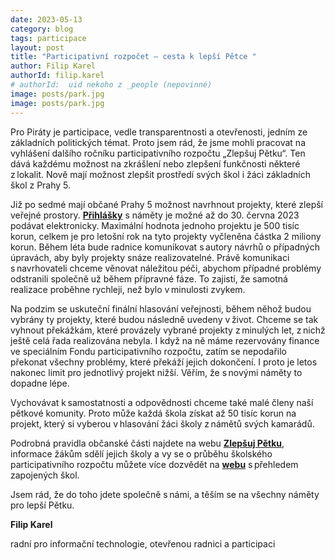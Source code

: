 ```yaml
---
date: 2023-05-13
category: blog
tags: participace
layout: post
title: "Participativní rozpočet – cesta k lepší Pětce "
author: Filip Karel
authorId: filip.karel
# authorId:  uid nekoho z _people (nepovinné)
image: posts/park.jpg
image: posts/park.jpg
---
```


Pro Piráty je participace, vedle transparentnosti a otevřenosti, jedním ze základních politických témat. Proto jsem rád, že jsme mohli pracovat na vyhlášení dalšího ročníku participativního rozpočtu „Zlepšuj Pětku“. Ten dává každému možnost na zkrášlení nebo zlepšení funkčnosti některé z lokalit. Nově mají možnost zlepšit prostředí svých škol i žáci základních škol z Prahy 5.

Již po sedmé mají občané Prahy 5 možnost navrhnout projekty, které zlepší veřejné prostory. [**Přihlášky**](https://zlepsujpetku.cz/zlepsuj-petku-2023/poslat-navrh) s náměty je možné až do 30. června 2023 podávat elektronicky. Maximální hodnota jednoho projektu je 500 tisíc korun, celkem je pro letošní rok na tyto projekty vyčleněna částka 2 miliony korun. Během léta bude radnice komunikovat s autory návrhů o případných úpravách, aby byly projekty snáze realizovatelné. Právě komunikaci s navrhovateli chceme věnovat náležitou péči, abychom případné problémy odstranili společně už během přípravné fáze. To zajistí, že samotná realizace proběhne rychleji, než bylo v minulosti zvykem.

Na podzim se uskuteční finální hlasování veřejnosti, během něhož budou vybrány ty projekty, které budou následně uvedeny v život. Chceme se tak vyhnout překážkám, které provázely vybrané projekty z minulých let, z nichž ještě celá řada realizována nebyla. I když na ně máme rezervovány finance ve speciálním Fondu participativního rozpočtu, zatím se nepodařilo překonat všechny problémy, které překáží jejich dokončení. I proto je letos nakonec limit pro jednotlivý projekt nižší. Věřím, že s novými náměty to dopadne lépe. 

Vychovávat k samostatnosti a odpovědnosti chceme také malé členy naší pětkové komunity. Proto může každá škola získat až 50 tisíc korun na projekt, který si vyberou v hlasování žáci školy z námětů svých kamarádů. 

Podrobná pravidla občanské části najdete na webu [**Zlepšuj Pětku**](https://zlepsujpetku.cz/zlepsuj-petku-2023/), informace žákům sdělí jejich školy a vy se o průběhu školského participativního rozpočtu můžete více dozvědět na [**webu**](https://www.praha5.cz/mc-a-urad/spoluprace-s-verejnosti-obcanska-participace/skolsky-participativni-rozpocet/) s přehledem zapojených škol. 

Jsem rád, že do toho jdete společně s námi, a těším se na všechny náměty pro lepší Pětku. 


**Filip Karel**

radní pro informační technologie, otevřenou radnici a participaci 
